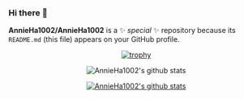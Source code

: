 ### Hi there 👋

**AnnieHa1002/AnnieHa1002** is a ✨ _special_ ✨ repository because its `README.md` (this file) appears on your GitHub profile.


<div align="center">

[![trophy](https://github-profile-trophy.vercel.app/?username=AnnieHa1002&theme=dracula&row=1&column=5)](https://github.com/ryo-ma/github-profile-trophy)

![AnnieHa1002's github stats](https://github-readme-stats.vercel.app/api?username=AnnieHa1002&show_icons=true&theme=radical)

[![AnnieHa1002's github stats](https://github-readme-stats.vercel.app/api/top-langs/?username=AnnieHa1002&show_icons=true&hide_border=true&title_color=004386&icon_color=004386&theme=radical)](https://github.com/AnnieHa1002)

</div>
